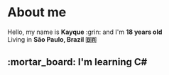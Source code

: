 <h1>About me</h1>
Hello, my name is <strong>Kayque</strong> :grin: and I'm <strong>18 years old</strong></br>
Living in <strong>São Paulo, Brazil 🇧🇷</strong> </br>


<h2>:mortar_board: I'm learning C#</h2>
<!--
:black_square_button: C#</br>
:ballot_box_with_check:
-->
